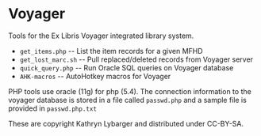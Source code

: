 Voyager
=======

Tools for the Ex Libris Voyager integrated library system.

* `get_items.php` -- List the item records for a given MFHD
* `get_lost_marc.sh` -- Pull replaced/deleted records from Voyager server
* `quick_query.php` -- Run Oracle SQL queries on Voyager database
* `AHK-macros` -- AutoHotkey macros for Voyager

PHP tools use oracle (11g) for php (5.4). The connection information to the voyager database is stored in a file called `passwd.php` and a sample file is provided in `passwd.php.txt` 

These are copyright Kathryn Lybarger and distributed under CC-BY-SA.

